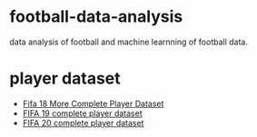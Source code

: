 # football-data-analysis
data analysis of football and machine learnning of football data.

# player dataset

- [Fifa 18 More Complete Player Dataset](https://www.kaggle.com/kevinmh/fifa-18-more-complete-player-dataset)
- [FIFA 19 complete player dataset](https://www.kaggle.com/karangadiya/fifa19)
- [FIFA 20 complete player dataset](https://www.kaggle.com/stefanoleone992/fifa-20-complete-player-dataset)
